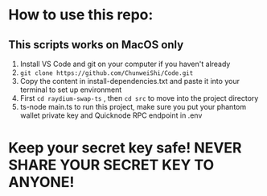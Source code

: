 # How to use this repo:
## This scripts works on MacOS only

1. Install VS Code and git on your computer if you haven't already
2. `git clone https://github.com/ChunweiShi/Code.git`
3. Copy the content in install-dependencies.txt and paste it into your terminal to set up environment
4. First `cd raydium-swap-ts` , then `cd src` to move into the project directory
5. ts-node main.ts to run this project, make sure you put your phantom wallet private key and Quicknode RPC endpoint in .env

# Keep your secret key safe! NEVER SHARE YOUR SECRET KEY TO ANYONE!
